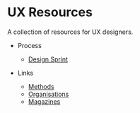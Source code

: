 # UX Resources
A collection of resources for UX designers.

* Process
  * [Design Sprint](01-Process/design-sprint.md)

* Links
  * [Methods](02-Links/methods.md)
  * [Organisations](02-Links/organisations.md)
  * [Magazines](02-Links/magazines.md)